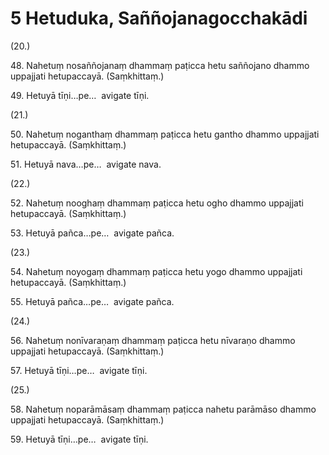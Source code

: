 # 5 Hetuduka, Saññojanagocchakādi

(20.)

48\. Nahetuṃ nosaññojanaṃ dhammaṃ paṭicca hetu saññojano dhammo uppajjati hetupaccayā. (Saṃkhittaṃ.)

49\. Hetuyā tīṇi…pe…  avigate tīṇi.

(21.)

50\. Nahetuṃ noganthaṃ dhammaṃ paṭicca hetu gantho dhammo uppajjati hetupaccayā. (Saṃkhittaṃ.)

51\. Hetuyā nava…pe…  avigate nava.

(22.)

52\. Nahetuṃ nooghaṃ dhammaṃ paṭicca hetu ogho dhammo uppajjati hetupaccayā. (Saṃkhittaṃ.)

53\. Hetuyā pañca…pe…  avigate pañca.

(23.)

54\. Nahetuṃ noyogaṃ dhammaṃ paṭicca hetu yogo dhammo uppajjati hetupaccayā. (Saṃkhittaṃ.)

55\. Hetuyā pañca…pe…  avigate pañca.

(24.)

56\. Nahetuṃ nonīvaraṇaṃ dhammaṃ paṭicca hetu nīvaraṇo dhammo uppajjati hetupaccayā. (Saṃkhittaṃ.)

57\. Hetuyā tīṇi…pe…  avigate tīṇi.

(25.)

58\. Nahetuṃ noparāmāsaṃ dhammaṃ paṭicca nahetu parāmāso dhammo uppajjati hetupaccayā. (Saṃkhittaṃ.)

59\. Hetuyā tīṇi…pe…  avigate tīṇi.
